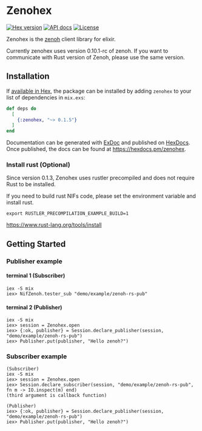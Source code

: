 # Zenohex

[![Hex version](https://img.shields.io/hexpm/v/zenohex.svg "Hex version")](https://hex.pm/packages/zenohex)
[![API docs](https://img.shields.io/hexpm/v/rclex.svg?label=hexdocs "API docs")](https://hexdocs.pm/zenohex/)
[![License](https://img.shields.io/hexpm/l/zenohex.svg)](https://github.com/zenohex/zenohex/blob/main/LICENSE)

Zenohex is the [zenoh](https://zenoh.io/) client library for elixir.

Currently zenohex uses version 0.10.1-rc of zenoh.
If you want to communicate with Rust version of Zenoh, please use the same version. 

## Installation

If [available in Hex](https://hex.pm/docs/publish), the package can be installed
by adding `zenohex` to your list of dependencies in `mix.exs`:

```elixir
def deps do
  [
    {:zenohex, "~> 0.1.5"}
  ]
end
```

Documentation can be generated with [ExDoc](https://github.com/elixir-lang/ex_doc)
and published on [HexDocs](https://hexdocs.pm). Once published, the docs can
be found at <https://hexdocs.pm/zenohex>.

### Install rust (Optional)
Since version 0.1.3, Zenohex uses rustler precompiled and does not require Rust to be installed.

If you need to build rust NIFs code, please set the environment variable and install rust.
```
export RUSTLER_PRECOMPILATION_EXAMPLE_BUILD=1
```
https://www.rust-lang.org/tools/install

## Getting Started

### Publisher example
#### terminal 1 (Subscriber)
```
iex -S mix
iex> NifZenoh.tester_sub "demo/example/zenoh-rs-pub"
```

#### terminal 2 (Publisher)
```
iex -S mix
iex> session = Zenohex.open
iex> {:ok, publisher} = Session.declare_publisher(session, "demo/example/zenoh-rs-pub")
iex> Publisher.put(publisher, "Hello zenoh?")
```

### Subscriber example
```
(Subscriber)
iex -S mix
iex> session = Zenohex.open
iex> Session.declare_subscriber(session, "demo/example/zenoh-rs-pub", fn m -> IO.inspect(m) end)
(third argument is callback function)

(Publisher)
iex> {:ok, publisher} = Session.declare_publisher(session, "demo/example/zenoh-rs-pub")
iex> Publisher.put(publisher, "Hello zenoh?")
```
